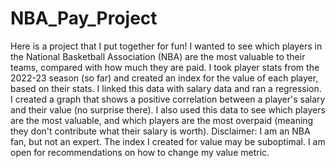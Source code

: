 # NBA_Pay_Project

Here is a project that I put together for fun! I wanted to see which players in the National Basketball Association (NBA) are the most valuable to their teams, compared with how much they are paid. 
I took player stats from the 2022-23 season (so far) and created an index for the value of each player, based on their stats. I linked this data with salary data and ran a regression. 
I created a graph that shows a positive correlation between a player's salary and their value (no surprise there). 
I also used this data to see which players are the most valuable, and which players are the most overpaid (meaning they don't contribute what their salary is worth).
Disclaimer: I am an NBA fan, but not an expert. The index I created for value may be suboptimal. I am open for recommendations on how to change my value metric.
